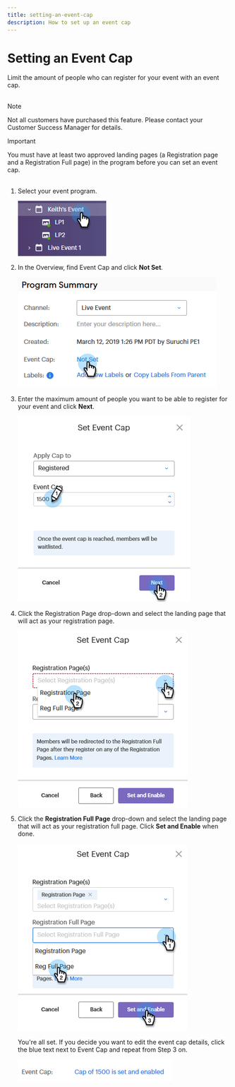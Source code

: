 ```yaml
---
title: setting-an-event-cap
description: How to set up an event cap
---
```


# Setting an Event Cap

Limit the amount of people who can register for your event with an event cap.
<br>&nbsp;

>[!NOTE]
>
>Not all customers have purchased this feature. Please contact your Customer Success Manager for details.

>[!IMPORTANT]
>You must have at least two approved landing pages (a Registration page and a Registration Full page) in the program before you can set an event cap.
<br>&nbsp;

1. Select your event program.

   ![Image One](/help/sky/assets/event-programs/setting-an-event-cap/setting-an-event-cap-1.png)

1. In the Overview, find Event Cap and click **Not Set**.

   ![Image Two](/help/sky/assets/event-programs/setting-an-event-cap/setting-an-event-cap-2.png)

1. Enter the maximum amount of people you want to be able to register for your event and click **Next**.

   ![Image Three](/help/sky/assets/event-programs/setting-an-event-cap/setting-an-event-cap-3.png)

1. Click the Registration Page drop-down and select the landing page that will act as your registration page.

   ![Image Four](/help/sky/assets/event-programs/setting-an-event-cap/setting-an-event-cap-4.png)

1. Click the **Registration Full Page** drop-down and select the landing page that will act as your registration full page. Click **Set and Enable** when done.

   ![Image Five](/help/sky/assets/event-programs/setting-an-event-cap/setting-an-event-cap-5.png)

   You're all set. If you decide you want to edit the event cap details, click the blue text next to Event Cap and repeat from Step 3 on.

   ![Image Six](/help/sky/assets/event-programs/setting-an-event-cap/setting-an-event-cap-6.png)
